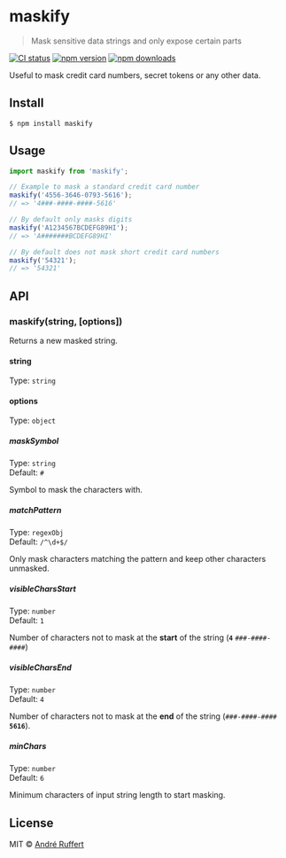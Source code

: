 # maskify

> Mask sensitive data strings and only expose certain parts

[![CI status](https://github.com/andreruffert/maskify/workflows/CI/badge.svg)](https://github.com/andreruffert/maskify/actions?workflow=CI)
[![npm version](https://img.shields.io/npm/v/maskify.svg)](https://www.npmjs.com/package/maskify)
[![npm downloads](https://img.shields.io/npm/dm/maskify?logo=npm)](https://www.npmjs.com/package/maskify)

Useful to mask credit card numbers, secret tokens or any other data.

## Install

```
$ npm install maskify
```


## Usage


```js
import maskify from 'maskify';

// Example to mask a standard credit card number
maskify('4556-3646-0793-5616');
// => '4###-####-####-5616'

// By default only masks digits
maskify('A1234567BCDEFG89HI');
// => 'A#######BCDEFG89HI'

// By default does not mask short credit card numbers
maskify('54321');
// => '54321'

```


## API

### maskify(string, [options])

Returns a new masked string.

#### string
Type: `string`

#### options
Type: `object`

##### maskSymbol
Type: `string`           
Default: `#`

Symbol to mask the characters with.

##### matchPattern
Type: `regexObj`           
Default: `/^\d+$/`

Only mask characters matching the pattern and keep other characters unmasked.

##### visibleCharsStart
Type: `number`           
Default: `1`

Number of characters not to mask at the __start__ of the string (__`4`__ `###-####-####`)

##### visibleCharsEnd
Type: `number`           
Default: `4`

Number of characters not to mask at the __end__ of the string (`###-####-####` __`5616`__).

##### minChars
Type: `number`           
Default: `6`

Minimum characters of input string length to start masking.


## License

MIT © [André Ruffert](https://andreruffert.com)
